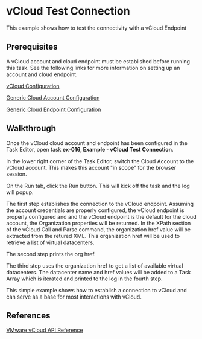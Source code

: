 vCloud Test Connection
=============

This example shows how to test the connectivity with a vCloud Endpoint

Prerequisites
-------------

A vCloud account and cloud endpoint must be established before running this task. See the following links for more information on setting up an account and cloud endpoint. 

[vCloud Configuration](http://docs.cloudsidekick.com/docs/cato/cloud/vcloud.html)

[Generic Cloud Account Configuration](http://docs.cloudsidekick.com/docs/cato/cloud/cloud-account.html)

[Generic Cloud Endpoint Configuration](http://docs.cloudsidekick.com/docs/cato/cloud/cloud-endpoint.html)

Walkthrough
-----------

Once the vCloud cloud account and endpoint has been configured in the Task Editor, open task **ex-016, Example - vCloud Test Connection**. 

In the lower right corner of the Task Editor, switch the Cloud Account to the vCloud account. This makes this account "in scope" for the browser session. 

On the Run tab, click the Run button. This will kick off the task and the log will popup. 

The first step establishes the connection to the vCloud endpoint. Assuming the account credentials are properly configured, the vCloud endpoint is properly configured and and the vCloud endpoint is the default for the cloud account, the Organization properties will be returned. In the XPath section of the vCloud Call and Parse command, the organization href value will be extracted from the retured XML. This organization href will be used to retrieve a list of virtual datacenters.

The second step prints the org href.

The third step uses the organization href to get a list of available virtual datacenters. The datacenter name and href values will be added to a Task Array which is iterated and printed to the log in the fourth step. 

This simple example shows how to establish a connection to vCloud and can serve as a base for most interactions with vCloud.

References
----------

[VMware vCloud API Reference](http://pubs.vmware.com/vcd-55/topic/com.vmware.vcloud.api.doc_55/GUID-86CA32C2-3753-49B2-A471-1CE460109ADB.html)
